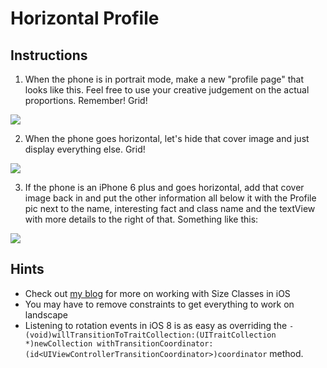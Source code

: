 
# Horizontal Profile

## Instructions

  1. When the phone is in portrait mode, make a new "profile page" that looks like this. Feel free to use your creative judgement on the actual proportions. Remember! Grid!

  ![](https://ironboard-curriculum-content.s3.amazonaws.com/iOS/horizontal-profile/portrait.png)

  2. When the phone goes horizontal, let's hide that cover image and just display everything else. Grid!

  ![](http://ironboard-curriculum-content.s3.amazonaws.com/iOS/horizontal-profile/landscape.png)

  3. If the phone is an iPhone 6 plus and goes horizontal, add that cover image back in and put the other information all below it with the Profile pic next to the name, interesting fact and class name and the textView with more details to the right of that. Something like this:

  ![](http://ironboard-curriculum-content.s3.amazonaws.com/iOS/horizontal-profile/landscape%20big.png)

## Hints

  * Check out [my blog](http://joemburgess.com/2014/10/26/size-classes-in-ios-8/) for more on working with Size Classes in iOS
  * You may have to remove constraints to get everything to work on landscape
  * Listening to rotation events in iOS 8 is as easy as overriding the `-(void)willTransitionToTraitCollection:(UITraitCollection *)newCollection withTransitionCoordinator:(id<UIViewControllerTransitionCoordinator>)coordinator` method.
